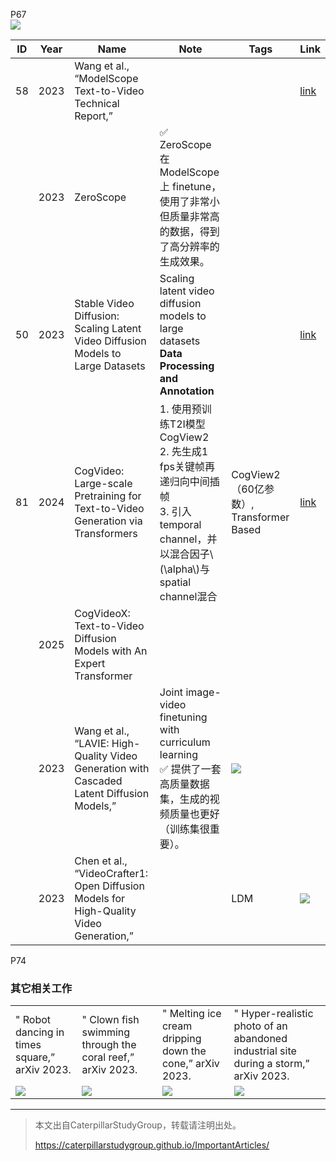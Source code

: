 P67   
![](../../assets/08-67.png)

|ID|Year|Name|Note|Tags|Link|
|---|---|---|---|---|---|
|58|2023|Wang et al., “ModelScope Text-to-Video Technical Report,”| ||[link](https://caterpillarstudygroup.github.io/ReadPapers/58.html)|
||2023|ZeroScope| &#x2705; ZeroScope 在 ModelScope 上 finetune，使用了非常小但质量非常高的数据，得到了高分辨率的生成效果。   |
|50|2023|Stable Video Diffusion: Scaling Latent Video Diffusion Models to Large Datasets|Scaling latent video diffusion models to large datasets<br>**Data Processing and Annotation**||[link](https://caterpillarstudygroup.github.io/ReadPapers/50.html)|
|81|2024|CogVideo: Large-scale Pretraining for Text-to-Video Generation via Transformers|1. 使用预训练T2I模型CogView2<br>2. 先生成1 fps关键帧再递归向中间插帧<br>3. 引入temporal channel，并以混合因子\\(\alpha\\)与spatial channel混合|CogView2（60亿参数）, Transformer Based|[link](https://caterpillarstudygroup.github.io/ReadPapers/81.html)|
||2025|CogVideoX: Text-to-Video Diffusion Models with An Expert Transformer|
||2023|Wang et al., “LAVIE: High-Quality Video Generation with Cascaded Latent Diffusion Models,”|Joint image-video finetuning with curriculum learning<br> &#x2705; 提供了一套高质量数据集，生成的视频质量也更好（训练集很重要）。|![](../../assets/08-81.png) |
||2023| Chen et al., “VideoCrafter1: Open Diffusion Models for High-Quality Video Generation,”||  LDM|![](../../assets/08-80.png) |

P74  
### 其它相关工作

|||||
|--|--|--|--|
| " Robot dancing in times square,” arXiv 2023.  | " Clown fish swimming through the coral reef,” arXiv 2023.| " Melting ice cream dripping down the cone,” arXiv 2023.| " Hyper-realistic photo of an abandoned industrial site during a storm,” arXiv 2023.|
| ![](../../assets/08-74-1.png)  |  ![](../../assets/08-74-2.png) | ![](../../assets/08-74-3.png)  |  ![](../../assets/08-74-4.png) |  


---------------------------------------
> 本文出自CaterpillarStudyGroup，转载请注明出处。
>
> https://caterpillarstudygroup.github.io/ImportantArticles/